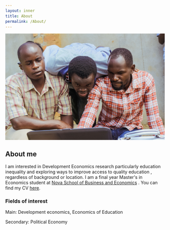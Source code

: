 ```yaml
---
layout: inner
title: About
permalink: /About/
---
```

![A image](/img/focusing.jpg)
## About me
I am interested in Development Economics research particularly education inequality and exploring ways to improve access to quality education , regardless of background or location. I am a final year Master's in Economics student at [Nova School of Business and Economics](https://www.novasbe.unl.pt/en/programs/masters/economics/program) . You can find my CV [here]().

### Fields of interest
Main: Development economics, Economics of Education 

Secondary: Political Economy
